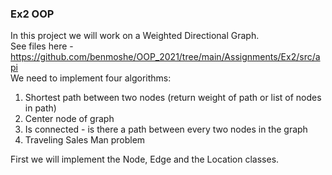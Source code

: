 ### Ex2 OOP
In this project we will work on a Weighted Directional Graph. <br>
See files here - https://github.com/benmoshe/OOP_2021/tree/main/Assignments/Ex2/src/api <br>
We need to implement four algorithms: <br>
1. Shortest path between two nodes (return weight of path or list of nodes in path)
2. Center node of graph 
3. Is connected - is there a path between every two nodes in the graph 
4. Traveling Sales Man problem 

First we will implement the Node, Edge and the Location classes.

